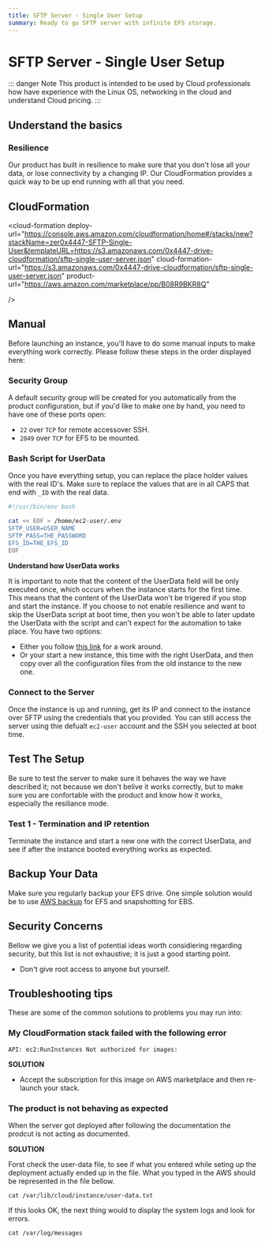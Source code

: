 ```yaml
---
title: SFTP Server - Single User Setup
summary: Ready to go SFTP server with infinite EFS storage.
---
```


# SFTP Server - Single User Setup

::: danger Note
This product is intended to be used by Cloud professionals how have experience with the Linux OS, networking in the cloud and understand Cloud pricing.
:::

## Understand the basics

### Resilience

Our product has built in resilience to make sure that you don't lose all your data, or lose connectivity by a changing IP. Our CloudFormation provides a quick way to be up end running with all that you need.

## CloudFormation

<cloud-formation
  deploy-url="https://console.aws.amazon.com/cloudformation/home#/stacks/new?stackName=zer0x4447-SFTP-Single-User&templateURL=https://s3.amazonaws.com/0x4447-drive-cloudformation/sftp-single-user-server.json"
  cloud-formation-url="https://s3.amazonaws.com/0x4447-drive-cloudformation/sftp-single-user-server.json"
  product-url="https://aws.amazon.com/marketplace/pp/B08R9BKR8Q"

/>

## Manual

Before launching an instance, you'll have to do some manual inputs to make everything work correctly. Please follow these steps in the order displayed here:

### Security Group

A default security group will be created for you automatically from the product configuration, but if you'd like to make one by hand, you need to have one of these ports open:

- `22` over `TCP` for remote accessover SSH.
- `2049` over `TCP` for EFS to be mounted.

### Bash Script for UserData

Once you have everything setup, you can replace the place holder values with the real ID's. Make sure to replace the values that are in all CAPS that end with `_ID` with the real data.

```bash
#!/usr/bin/env bash

cat << EOF > /home/ec2-user/.env
SFTP_USER=USER_NAME
SFTP_PASS=THE_PASSWORD
EFS_ID=THE_EFS_ID
EOF
```

**Understand how UserData works**

It is important to note that the content of the UserData field will be only executed once, which occurs when the instance starts for the first time. This means that the content of the UserData won't be trigered if you stop and start the instance. If you choose to not enable resilience and want to skip the UserData script at boot time, then you won't be able to later update the UserData with the script and can't expect for the automation to take place. You have two options:

- Either you follow [this link](https://aws.amazon.com/premiumsupport/knowledge-center/execute-user-data-ec2/) for a work around.
- Or your start a new instance, this time with the right UserData, and then copy over all the configuration files from the old instance to the new one.

### Connect to the Server

Once the instance is up and running, get its IP and connect to the instance over SFTP using the credentials that you provided. You can still access the server using thie defualt `ec2-user` account and the SSH you selected at boot time.

## Test The Setup

Be sure to test the server to make sure it behaves the way we have described it; not because we don't belive it works correctly, but to make sure you are confortable with the product and know how it works, especially the resiliance mode.

### Test 1 - Termination and IP retention

Terminate the instance and start a new one with the correct UserData, and see if after the instance booted everything works as expected.

## Backup Your Data

Make sure you regularly backup your EFS drive. One simple solution would be to use [AWS backup](https://aws.amazon.com/backup/) for EFS and snapshotting for EBS.

## Security Concerns

Bellow we give you a list of potential ideas worth considiering regarding security, but this list is not exhaustive; it is just a good starting point.

- Don't give root access to anyone but yourself.

## Troubleshooting tips

These are some of the common solutions to problems you may run into:

### My CloudFormation stack failed with the following error

```
API: ec2:RunInstances Not authorized for images:
```

**SOLUTION**

- Accept the subscription for this image on AWS marketplace and then re-launch your stack.

### The product is not behaving as expected

When the server got deployed after following the documentation the prodcut is not acting as documented.

**SOLUTION**

Forst check the user-data file, to see if what you entered while seting up the deployment actually ended up in the file. What you typed in the AWS should be represented in the file bellow.

```
cat /var/lib/cloud/instance/user-data.txt
```

If this looks OK, the next thing would to display the system logs and look for errors.

```
cat /var/log/messages
```
